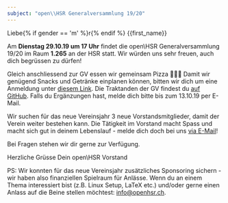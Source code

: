 ```yaml
---
subject: "open\\HSR Generalversammlung 19/20"
---
```


Liebe{% if gender == 'm' %}r{% endif %} {{first_name}}

Am **Dienstag 29.10.19 um 17 Uhr** findet die open\HSR Generalversammlung 19/20 im Raum **1.265** an der HSR statt. Wir würden uns sehr freuen, auch dich begrüssen zu dürfen!

Gleich anschliessend zur GV essen wir gemeinsam Pizza 🍕😉🎉
Damit wir genügend Snacks und Getränke einplanen können, bitten wir dich um eine Anmeldung unter [diesem Link](https://doodle.com/poll/b3vx72t9s96hdpbq). Die Traktanden der GV findest du [auf GitHub](https://github.com/openhsr/verein/blob/gv19-09/protokolle/2019/09_generalversammlung/protokoll.md). Falls du Ergänzungen hast, melde dich bitte bis zum 13.10.19 per E-Mail.

Wir suchen für das neue Vereinsjahr 3 neue Vorstandsmitglieder, damit der Verein weiter bestehen kann. Die Tätigkeit im Vorstand macht Spass und macht sich gut in deinem Lebenslauf - melde dich doch bei uns [via E-Mail](mailto:info@openhsr.ch?subject=Mitarbeit%20im%20Vorstand&body=Hallo%20zusammen%0A%0AIch%20bin%20daran%20interessiert%2C%20im%20Vorstand%20mitzuhelfen!%20%0A%0ALiebe%20Gr%C3%BCsse%2C%0A%5BDein%20Name%5D)!

Bei Fragen stehen wir dir gerne zur Verfügung.

Herzliche Grüsse
Dein open\HSR Vorstand

PS: Wir konnten für das neue Vereinsjahr zusätzliches Sponsoring sichern - wir haben also finanziellen Spielraum für Anlässe. Wenn du an einem Thema interessiert bist (z.B. Linux Setup, LaTeX etc.) und/oder gerne einen Anlass auf die Beine stellen möchtest: [info@openhsr.ch](mailto:info@openhsr.ch).
